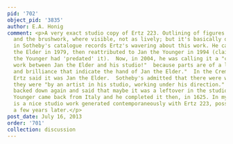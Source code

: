 ```yaml
---
pid: '702'
object_pid: '3835'
author: E.A. Honig
comment: <p>A very exact studio copy of Ertz 223. Outlining of figures rather heavy
  and the brushwork, where visible, not as lively; but it's basically quite good.  Entry
  in Sotheby's catalogue records Ertz's wavering about this work. He called it Jan
  the Elder in 1979, then reattributed to Jan the Younger in 1994 (claiming that Jan
  the Younger had 'predated' it).  Now, in 2004, he was calling it a "collaborative
  work between Jan the Elder and his studio!"  because parts are of a level of "refinement
  and brilliance that indicate the hand of Jan the Elder."  In the Cremona catalogue
  Ertz said it was Jan the Elder.  Sotheby's admitted that there were weak parts but
  they were "by an artist in his studio, working under his direction."  Then they
  backed down again and said that maybe it was a leftover in the studio when Jan the
  Younger came back from Italy and he completed it then, in 1625. In my opinion this
  is a nice studio work generated contemporaneously with Ertz 223, possibly finished
  a few years later.</p>
post_date: July 16, 2013
order: '701'
collection: discussion
---
```


